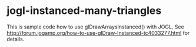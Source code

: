 jogl-instanced-many-triangles
=============================
This is sample code how to use glDrawArraysInstanced() with JOGL.
See http://forum.jogamp.org/how-to-use-glDraw-Instanced-tc4033277.html for details.
